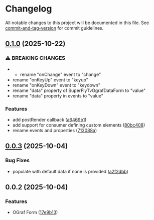 # Changelog

All notable changes to this project will be documented in this file. See [commit-and-tag-version](https://github.com/absolute-version/commit-and-tag-version) for commit guidelines.

## [0.1.0](https://github.com/SuperFlyTV/ograf-form/compare/v0.0.3...v0.1.0) (2025-10-22)


### ⚠ BREAKING CHANGES

* * rename "onChange" event to "change"
* rename "onKeyUp" event to "keyup"
* rename "onKeyDown" event to "keydown"
* rename "data" property of SuperFlyTvOgrafDataForm to "value"
* rename "data" property in events to "value"

### Features

* add postRender callback ([a6469b1](https://github.com/SuperFlyTV/ograf-form/commit/a6469b18ce49359b6268aa2409350ce6b0a54cba))
* add support for consumer defining custom elements ([80bc408](https://github.com/SuperFlyTV/ograf-form/commit/80bc40851d26cba5fe63cc80c36d1a448d854a4c))
* rename events and properties ([713088a](https://github.com/SuperFlyTV/ograf-form/commit/713088a99bba916d643cab65f71face0f9f27a32))

## [0.0.3](https://github.com/SuperFlyTV/ograf-form/compare/v0.0.2...v0.0.3) (2025-10-04)


### Bug Fixes

* populate with default data if none is provided ([a2f2dbb](https://github.com/SuperFlyTV/ograf-form/commit/a2f2dbbe6e6033dfb5049a48ffb90fb1cbab9c6f))

## 0.0.2 (2025-10-04)


### Features

* OGraf Form ([17e9b13](https://github.com/SuperFlyTV/ograf-data-gui/commit/17e9b13e3b3f7112041e732c9a4bee3f6771d353))
